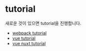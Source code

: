# tutorial
새로운 것이 있으면 tutorial을 진행합니다.

- [webpack tutorial](./webpack/webpack_getting_started)
- [vue tutorial](./vue/getting-started-vue-cli)
- [vue nuxt tutorial](./vue/getting-started-nuxt)